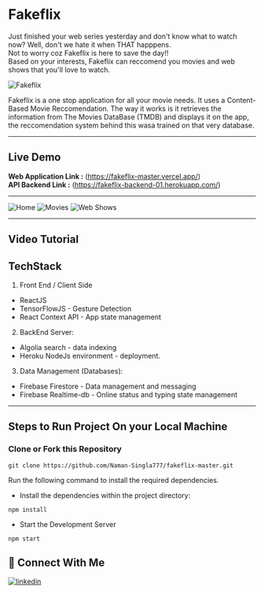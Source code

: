 # Fakeflix
Just finished your web series yesterday and don't know what to watch now? Well, don't we hate it when THAT happpens.  
Not to worry coz Fakeflix is here to save the day!!  
Based on your interests, Fakeflix can reccomend you movies and web shows that you'll love to watch.  

![Fakeflix](https://cdn.discordapp.com/attachments/807606483621380162/980519491303800912/unknown.png)

Fakeflix is a one stop application for all your movie needs. It uses a Content-Based Movie Reccomendation. The way it works is it retrieves the information from The Movies DataBase (TMDB) and displays it on the app, the reccomendation system behind this wasa trained on that very database.

-----
## Live Demo 

<b>Web Application Link :</b> (https://fakeflix-master.vercel.app/)
<br>
<b>API Backend Link :</b> (https://fakeflix-backend-01.herokuapp.com/)

-----
![Home](https://cdn.discordapp.com/attachments/807606483621380162/980524341722746890/Screenshot_from_2022-05-29_23-02-30.png)
![Movies](https://cdn.discordapp.com/attachments/807606483621380162/980524341387210793/Screenshot_from_2022-05-29_23-02-59.png)
![Web Shows](https://cdn.discordapp.com/attachments/807606483621380162/980524341047492678/Screenshot_from_2022-05-29_23-03-16.png)

-----
## Video Tutorial

## TechStack
1. Front End / Client Side
- ReactJS
- TensorFlowJS - Gesture Detection
- React Context API - App state management
2. BackEnd Server:

- Algolia search - data indexing
- Heroku NodeJs environment - deployment.

3. Data Management (Databases):
- Firebase Firestore - Data management and messaging
- Firebase Realtime-db - Online status and typing state management
-----
## Steps to Run Project On your Local Machine
### Clone or Fork this Repository

```
git clone https://github.com/Naman-Singla777/fakeflix-master.git

```

Run the following command to install the required dependencies.
 
- Install the dependencies within the project directory:
```
npm install
```
- Start the Development Server
```
npm start
```

## 🔗 Connect With Me

[![linkedin](https://img.shields.io/badge/linkedin-0A66C2?style=for-the-badge&logo=linkedin&logoColor=white)](https://www.linkedin.com/in/naman-singla/)
